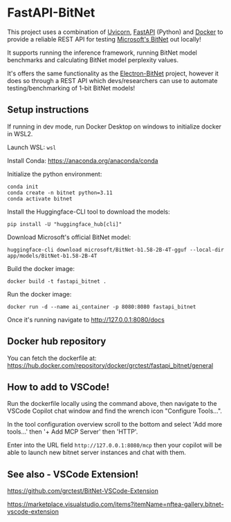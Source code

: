 # FastAPI-BitNet

This project uses a combination of [Uvicorn](https://www.uvicorn.org/), [FastAPI](https://fastapi.tiangolo.com/) (Python) and [Docker](https://www.docker.com/) to provide a reliable REST API for testing [Microsoft's BitNet](https://github.com/microsoft/BitNet) out locally!

It supports running the inference framework, running BitNet model benchmarks and calculating BitNet model perplexity values.

It's offers the same functionality as the [Electron-BitNet](https://github.com/grctest/Electron-BitNet) project, however it does so through a REST API which devs/researchers can use to automate testing/benchmarking of 1-bit BitNet models!

## Setup instructions

If running in dev mode, run Docker Desktop on windows to initialize docker in WSL2.

Launch WSL: `wsl`

Install Conda: https://anaconda.org/anaconda/conda

Initialize the python environment:
```
conda init
conda create -n bitnet python=3.11
conda activate bitnet
```

Install the Huggingface-CLI tool to download the models:
```
pip install -U "huggingface_hub[cli]"
```
 
Download Microsoft's official BitNet model:
```
huggingface-cli download microsoft/BitNet-b1.58-2B-4T-gguf --local-dir app/models/BitNet-b1.58-2B-4T
```

Build the docker image:
```
docker build -t fastapi_bitnet .
```

Run the docker image:
```
docker run -d --name ai_container -p 8080:8080 fastapi_bitnet
```

Once it's running navigate to http://127.0.0.1:8080/docs

## Docker hub repository

You can fetch the dockerfile at: https://hub.docker.com/repository/docker/grctest/fastapi_bitnet/general

## How to add to VSCode!

Run the dockerfile locally using the command above, then navigate to the VSCode Copilot chat window and find the wrench icon "Configure Tools...".

In the tool configuration overview scroll to the bottom and select 'Add more tools...' then '+ Add MCP Server' then 'HTTP'.

Enter into the URL field `http://127.0.0.1:8080/mcp` then your copilot will be able to launch new bitnet server instances and chat with them.

## See also - VSCode Extension!

https://github.com/grctest/BitNet-VSCode-Extension

https://marketplace.visualstudio.com/items?itemName=nftea-gallery.bitnet-vscode-extension